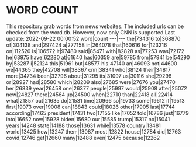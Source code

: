 # WORD COUNT
This repository grab words from news websites. The included urls can be checked from the word.db.
However, now only CNN is supported
Last update: 2022-09-22 00:00:52
word|count
---|---
the|734316
to|368870
of|304138
and|297424
a|277158
in|264078
that|160616
for|123216
on|112520
is|106572
it|97480
said|85471
with|82828
as|77253
was|72172
he|63975
have|62280
at|61640
has|60359
are|59785
from|57941
be|54290
by|53287
i|52124
this|51961
but|48577
his|47140
an|46093
not|44600
we|44365
they|42708
will|38367
cnn|38341
who|38124
their|34817
more|34734
been|32796
about|31295
its|31097
us|30116
she|29296
or|28927
had|28580
which|28209
also|27685
were|27676
you|27470
her|26839
year|26458
one|26377
people|25997
would|25908
after|25072
new|24827
there|24564
up|24500
when|22710
than|22418
all|22414
what|21857
out|21635
do|21531
time|20966
so|19733
some|19612
if|19513
first|19073
over|19008
can|18843
could|18026
other|17905
last|17744
according|17465
president|17431
two|17155
like|17052
told|16786
just|16779
into|16652
now|15928
biden|15680
our|15585
trump|15317
no|15041
years|14248
state|14188
those|13631
while|13578
country|13481
world|13425
how|13247
them|13087
most|12822
house|12784
did|12763
covid|12746
get|12660
many|12488
even|12475
because|12262
